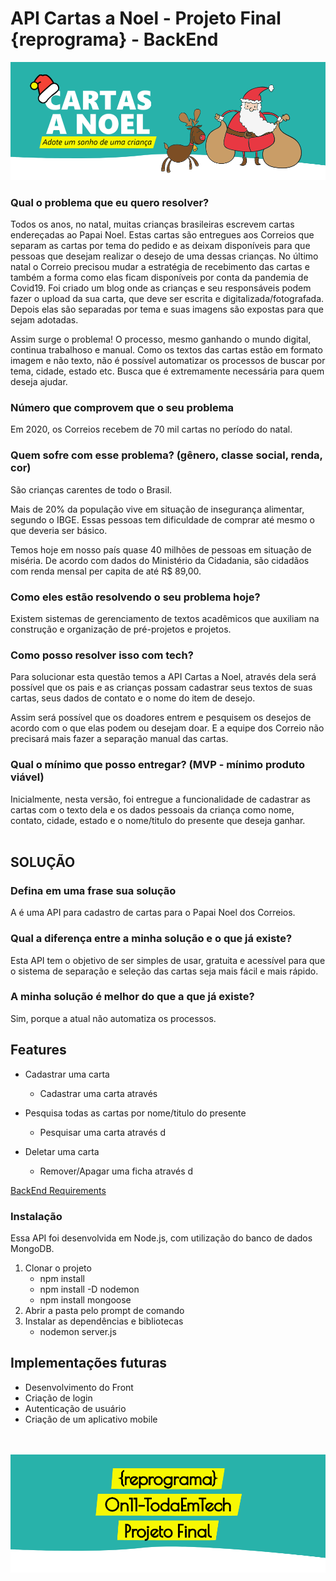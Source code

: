 # API Cartas a Noel - Projeto Final {reprograma} - BackEnd

<img src="/imgReadme/capa-readme-logo.png">

### Qual o problema que eu quero resolver?

Todos os anos, no natal, muitas crianças brasileiras escrevem cartas endereçadas ao Papai Noel. Estas cartas são entregues aos Correios que separam as cartas por tema do pedido e as deixam disponíveis para que pessoas que desejam realizar o desejo de uma dessas crianças. No último natal o Correio precisou mudar a estratégia de recebimento das cartas e também a forma como elas ficam disponíveis por conta da pandemia de Covid19. Foi criado um blog onde as crianças e seu responsáveis podem fazer o upload da sua carta, que deve ser escrita e digitalizada/fotografada. Depois elas são separadas por tema e suas imagens são expostas para que sejam adotadas. 

Assim surge o problema! O processo, mesmo ganhando o mundo digital, continua trabalhoso e manual. Como os textos das cartas estão em formato imagem e não texto, não é possível automatizar os processos de buscar por tema, cidade, estado etc. Busca que é extremamente necessária para quem deseja ajudar.  

### Número que comprovem que o seu problema

Em 2020, os Correios recebem de 70 mil cartas no período do natal. 

### Quem sofre com esse problema? (gênero, classe social, renda, cor)

São crianças carentes de todo o Brasil.

Mais de 20% da população vive em situação de insegurança alimentar, segundo o IBGE.
Essas pessoas tem dificuldade de comprar até mesmo o que deveria ser básico. 

Temos hoje em nosso país quase 40 milhões de pessoas em situação de miséria. De acordo com dados do Ministério da Cidadania, são cidadãos com renda mensal per capita de até R$ 89,00. 

### Como eles estão resolvendo o seu problema hoje?

Existem sistemas de gerenciamento de textos acadêmicos que auxiliam na construção e organização de pré-projetos e projetos.  

### Como posso resolver isso com tech?

Para solucionar esta questão temos a API Cartas a Noel, através dela será possível que os pais e as crianças possam cadastrar seus textos de suas cartas, seus dados de contato e o nome do item de desejo.

Assim será possível que os doadores entrem e pesquisem os desejos de acordo com o que elas podem ou desejam doar. E a equipe dos Correio não precisará mais fazer a separação manual das cartas.

### Qual o mínimo que posso entregar? (MVP - mínimo produto viável)

Inicialmente, nesta versão, foi entregue a funcionalidade de cadastrar as cartas com o texto dela e os dados pessoais da criança como nome, contato, cidade, estado e o nome/titulo do presente que deseja ganhar.
<br>
<br>

## **SOLUÇÃO**

### Defina em uma frase sua solução

A  é uma API para cadastro de cartas para o Papai Noel dos Correios.

### Qual a diferença entre a minha solução e o que já existe?

Esta API tem o objetivo de ser simples de usar, gratuita e acessível para que o sistema de separação e seleção das cartas seja mais fácil e mais rápido.

### A minha solução é melhor do que a que já existe?

Sim, porque a atual não automatiza os processos.  

## Features

- Cadastrar uma carta
    - Cadastrar uma carta através

- Pesquisa todas as cartas por nome/titulo do presente
    - Pesquisar uma carta através d

- Deletar uma carta
    - Remover/Apagar uma ficha através d

[BackEnd Requirements](https://www.notion.so/82bf6a1fe215482cabed64e09d410b06)

<!-- ## Mínimo técnico

- [x]  CRUD
- [x]  MONGO -->

### Instalação

Essa API foi desenvolvida em Node.js, com utilização do banco de dados MongoDB.

1. Clonar o projeto
    - npm install
    - npm install -D nodemon
    - npm install mongoose
2. Abrir a pasta pelo prompt de comando
3. Instalar as dependências e bibliotecas
    - nodemon server.js

## **Implementações futuras**

- Desenvolvimento do Front
- Criação de login
- Autenticação de usuário
- Criação de um aplicativo mobile

<br>
<br>

<img src="/imgReadme/img-capa-readme.png">
